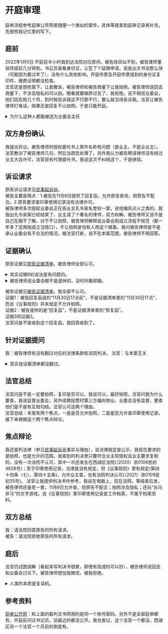 # 开庭审理
庭审流程参考庭审公开网里随便一个类似的案件。具体等我拿到庭审记录再补充，先按照我记忆里的写下。  
## 庭前
2022年1月5日 开庭前半小时我到达法院对应房间，被告徐凤仙不到，被告律师董铭伟提前几分钟到。书记员查看身份证，让签了个延期申请，说是出文书没那么快（可能因为要过年了），没有什么其他影响。开庭传票及开庭传票提到的身份证复印件、缴费证明都没检查。  
法官还是想抢救下，让我撤诉，被告律师和被告商量下让我拍照。被告律师说回去商量下，不涉及隐私的可以拍。眼看就要糊弄过去了，我拒绝，说不相信业委会，他们回去拖几个月，到时候告诉我这不行那不行，要么就当场告诉我。法官让被告律师打电话，结果还是回复不让拍照。于是只能开庭。
<details>
<summary>为什么这种人都能被选为业委会主任</summary>续聘时业主提出物业费违约金2%每天不合理，徐凤仙回答“为什么要给物业这2%的机会呢？&#x1F92D;&#x1F92D;到点就交物业费不就完事了吗？我不会给物业这2%的机会的&#x1F601;&#x1F601;”。这种简单的案子还请律师，自己还不到场。反正花的是业主的钱，不心疼。
</details>

## 双方身份确认
我提出异议。被告律师的授权委托书上案件名称有问题（是业主，不是业业主）。法官教训了被告律师几句，然后当疏忽处理了。另外我认为被告聘请律师没有经过业主大会许可，法官说有代理委托书。我说这次不纠结这个，于是继续。

## 诉讼请求
原告诉讼请求见[民事起诉状](https://github.com/nozominull/zidieyuanzhiqingquan/blob/main/%E5%BA%AD%E5%AE%A1%E8%B5%84%E6%96%99/%E6%B0%91%E4%BA%8B%E8%B5%B7%E8%AF%89%E7%8A%B6.pdf)。  
被告主要是两点：1.被告在11月6日提供了回复函，允许原告查询，但原告不配合。2.原告要求查印章使用记录没有法律许可。  
被告律师多次提起业委会正在告业主孔令泉名誉权一案，说他煽风点火之类的。我指出孔令泉案已经结束了，业主请了个著名的律师，双方和解。被告律师又说不是自己在跟不了解。对于不让拍照，被告律师解释说业委会刚成立流程不规范（都一年多了还用刚成立当借口），不让拍照是怕有人用这个搞事。我问被告律师是不是承认业委会有不合法的情况，被法官打断，说不在本案范围，被告律师不用回答。  


## 证据确认
原告证据见[原告证据清单](https://github.com/nozominull/zidieyuanzhiqingquan/blob/main/%E5%BA%AD%E5%AE%A1%E8%B5%84%E6%96%99/%E5%8E%9F%E5%91%8A%E8%AF%81%E6%8D%AE%E6%B8%85%E5%8D%95.pdf)。被告律师全部认可。
<details>
<summary>其实证据6的说法是有问题的。</summary>
乔冰冰应该看过我的邮件，但不敢回或不想回；徐凤仙则可能根本没登过邮箱，我甚至怀疑她不会用电脑。
</details>
<details>
<summary>被告律师说业委会都不是退休的，没时间看邮箱。</summary>
被告律师在说谎，业委会主任徐凤仙就是退休的。只不过她整天忙着在浙大搞义务劳动，自己小区都不管。
</details>

被告证据见[被告证据清单](https://github.com/nozominull/zidieyuanzhiqingquan/blob/main/%E5%BA%AD%E5%AE%A1%E8%B5%84%E6%96%99/%E8%A2%AB%E5%91%8A%E8%AF%81%E6%8D%AE%E6%B8%85%E5%8D%95.pdf)。我全部不认可。  
证据1：被告回复函说的“11月30日17点前”，不是证据清单里的“11月30日17点”，而且《议事规则》并未规定不允许拍照。  
证据2：被告提供的是“回复函”，不是证据清单里的“恢复函”。  
证据3同证据2。  
法官问是不是收到这个回复函，我回答收到了。  

## 针对证据提问
我：被告律师有没有翻过对应的法律条款和法院判决。
法官：与本案无关

<details>
<summary>其实连证据清单都没翻过。</summary>
我提到《议事规则》允许查印章使用记录时被告律师（和法官）都在翻证据清单（原告证据清单5）。我质疑被告律师有没有提前做好功课，被法官打断。
</details>

## 法官总结
法官问是不是一定要拍照，复印是否可以，我说可以，最好拍照。法官问我为什么要查，我说监督业委会，另外续聘投票时第三方偏向物业，业委会没有监督，要查他们是不是有互相勾结。法官认可这两个理由。  
法官总结：本案有两个焦点，一是是否允许拍照，二是是否允许查印章使用记录。接下来根据这个两个焦点辩论。

## 焦点辩论
我还是列法律（参见[民事起诉状](https://github.com/nozominull/zidieyuanzhiqingquan/blob/main/%E5%BA%AD%E5%AE%A1%E8%B5%84%E6%96%99/%E6%B0%91%E4%BA%8B%E8%B5%B7%E8%AF%89%E7%8A%B6.pdf)事实与理由），说法律规定是公示，我现在要求的是拍照，也是允许的范围。我查到的判决里只要符合业主知情权且业主要求复制的，没有一次法院不认可，其中一次还发生在西湖区法院(（2020）浙0106民初4628号)；至于印章使用记录，法律是没有规定，但《议事规则》里有规定(第四十四条（七），第四十五条)，允许业主查，也有法院判决认可(（2021）浙0109民初35号)。 法官让我提供判决书作参考，我说在电脑上，现在没网，等结束后发。 
被告律师还是老一套，11月6日允许查，但原告不配合；拍照涉及隐私；还玩“白马非马”的文字游戏，说《议事规则》里印章使用记录是工作档案，不属于档案资料。

## 双方总结
我：请法院同意原告的所有请求。  
被告：请法院拒绝原告的所有请求。  

## 庭后
法官仍试图调解（看起来写判决书很累，即使有现成的可以抄），被告律师说回去和业委会讨论下。被告律师想加我微信，被我拒绝。

<details>
<summary>人类的本质是复读机。</summary>

有兴趣可以查下[案例目录](https://github.com/nozominull/zidieyuanzhiqingquan/blob/main/%E5%BA%AD%E5%AE%A1%E8%B5%84%E6%96%99/%E6%A1%88%E4%BE%8B%E7%9B%AE%E5%BD%95.pdf)的提到的3个案件（（2017）浙0109民初17536号，（2017）浙0109民初17546号，（2017）浙0109民初17552号），3个判决书除了原告名字其他完全相同。
</details>

## 参考资料
[庭审公开网](http://tingshen.court.gov.cn/)：和上面的裁判文书网用的是同一个账号密码。另外不是全部庭审都有，开庭前问过书记员，说最近的都没公开。我也查过，这个法官一个都没，西湖区另一个法官一个月前的倒是有。
